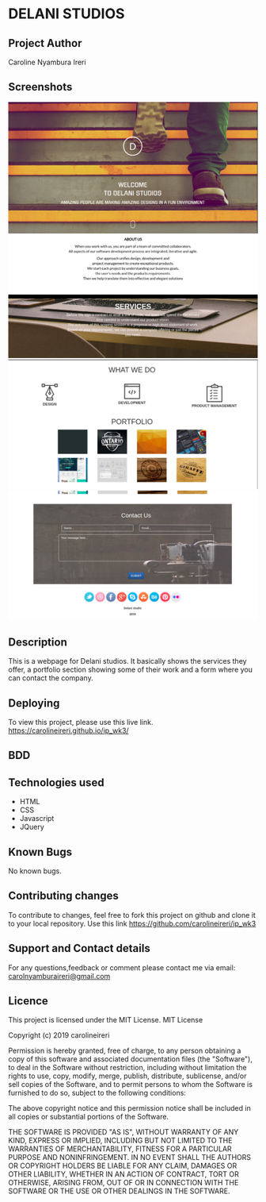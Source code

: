 # DELANI STUDIOS

## Project Author

Caroline Nyambura Ireri

## Screenshots

<img src="images/delani.png">
<img src="images/delani2.png">
<img src="images/delani3.png">
<img src="images/delani4.png">

## Description

This is a webpage for Delani studios. It basically shows the services they offer, a portfolio section showing some of their work and a form where you can contact the company.

## Deploying

To view this project, please use this live link. https://carolineireri.github.io/ip_wk3/

## BDD

## Technologies used

- HTML
- CSS
- Javascript
- JQuery

## Known Bugs

No known bugs.

## Contributing changes

To contribute to changes, feel free to fork this project on github and clone it to your local repository. Use this link https://github.com/carolineireri/ip_wk3

## Support and Contact details

For any questions,feedback or comment please contact me via email: carolnyamburaireri@gmail.com

## Licence

This project is licensed under the MIT License.
MIT License

Copyright (c) 2019 carolineireri

Permission is hereby granted, free of charge, to any person obtaining a copy of this software and associated documentation files (the "Software"), to deal in the Software without restriction, including without limitation the rights to use, copy, modify, merge, publish, distribute, sublicense, and/or sell copies of the Software, and to permit persons to whom the Software is furnished to do so, subject to the following conditions:

The above copyright notice and this permission notice shall be included in all copies or substantial portions of the Software.

THE SOFTWARE IS PROVIDED "AS IS", WITHOUT WARRANTY OF ANY KIND, EXPRESS OR IMPLIED, INCLUDING BUT NOT LIMITED TO THE WARRANTIES OF MERCHANTABILITY, FITNESS FOR A PARTICULAR PURPOSE AND NONINFRINGEMENT. IN NO EVENT SHALL THE AUTHORS OR COPYRIGHT HOLDERS BE LIABLE FOR ANY CLAIM, DAMAGES OR OTHER LIABILITY, WHETHER IN AN ACTION OF CONTRACT, TORT OR OTHERWISE, ARISING FROM, OUT OF OR IN CONNECTION WITH THE SOFTWARE OR THE USE OR OTHER DEALINGS IN THE SOFTWARE.
